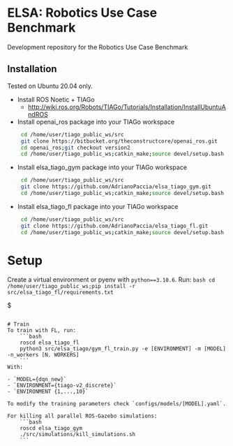 # ELSA: Robotics Use Case Benchmark
Development repository for the Robotics Use Case Benchmark


## Installation
Tested on Ubuntu 20.04 only. 
- Install ROS Noetic + TIAGo
    -  http://wiki.ros.org/Robots/TIAGo/Tutorials/Installation/InstallUbuntuAndROS
- Install openai_ros package into your TIAGo workspace
    ``` bash
     cd /home/user/tiago_public_ws/src
     git clone https://bitbucket.org/theconstructcore/openai_ros.git
     cd openai_ros;git checkout version2
     cd /home/user/tiago_public_ws;catkin_make;source devel/setup.bash
    ``` 
- Install elsa_tiago_gym package into your TIAGo workspace
    ``` bash
     cd /home/user/tiago_public_ws/src
     git clone https://github.com/AdrianoPaccia/elsa_tiago_gym.git
     cd /home/user/tiago_public_ws;catkin_make;source devel/setup.bash
    ``` 
- Install elsa_tiago_fl package into your TIAGo workspace
    ``` bash
     cd /home/user/tiago_public_ws/src
     git clone https://github.com/AdrianoPaccia/elsa_tiago_fl.git
     cd /home/user/tiago_public_ws;catkin_make;source devel/setup.bash
    ``` 
# Setup
Create a virtual environment or pyenv with `python==3.10.6`. Run:
    ``` bash
     cd /home/user/tiago_public_ws;pip install -r src/elsa_tiago_fl/requirements.txt
    ``` 

$ 
```

# Train
To train with FL, run:
    ```bash
    roscd elsa_tiago_fl
    python3 src/elsa_tiago/gym_fl_train.py -e [ENVIRONMENT] -m [MODEL] -n_workers [N. WORKERS]
    ```
With:

- `MODEL={dqn_new}`
- `ENVIRONMENT={tiago-v2_discrete}`
- `ENVIRONMENT {1,...,10}`

To modify the training parameters check `configs/models/[MODEL].yaml`.

For killing all parallel ROS-Gazebo simulations:
    ```bash
    roscd elsa_tiago_gym
    ./src/simulations/kill_simulations.sh 
    ```